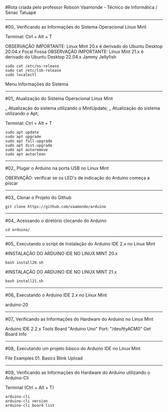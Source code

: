 #Rota criada pelo professor Robson Vaamonde - Técnico de Informática / Senac Tatuapé

____________________

#00_ Verificando as Informações do Sistema Operacional Linux Mint

Terminal: Ctrl + Alt + T

OBSERVAÇÃO IMPORTANTE: Linux Mint 20.x é derivado do Ubuntu Desktop 20.04.x Focal Fossa 
OBSERVAÇÃO IMPORTANTE: Linux Mint 21.x é derivado do Ubuntu Desktop 22.04.x Jammy Jellyfish

```
sudo cat /etc/os-release
sudo cat /etc/lsb-release
sudo localectl
```

Menu
	Informações do Sistema

____________________

#01_ Atualização do Sistema Operacional Linux Mint

_ Atualização do sistema utilizando o MintUpdate;
_ Atualização do sistema utilizando o Apt;

Terminal: Ctrl + Alt + T

```
sudo apt update
sudo apt upgrade
sudo apt full-upgrade
sudo apt dist-upgrade
sudo apt autoremove
sudo apt autoclean
```

____________________

#02_ Plugar o Arduino na porta USB no Linux Mint

OBERVAÇÃO: verificar se os LED's de indicação do Arduino começa a piscar

____________________

#03_ Clonar o Projeto do Github

```
git clone https://github.com/vaamonde/arduino
```

____________________

#04_ Acessando o diretório clocando do Arduino

```
cd arduino/
```

____________________

#05_ Executando o script de Instalação do Arduino IDE 2.x no Linux Mint

#INSTALAÇÃO DO ARDUINO IDE NO LINUX MINT 20.x

```
bash install20.sh
```

#INSTALAÇÃO DO ARDUINO IDE NO LINUX MINT 21.x

```
bash install21.sh
```

____________________

#06_ Executando o Arduino IDE 2.x no Linux Mint

arduino-20

____________________

#07_ Verificando as Informações do Hardware do Arduino no Linux Mint

Arduino IDE 2.2.x
	Tools
		Board "Arduino Uno"
		Port: "/dev/ttyACM0"
		Get Board Info

____________________

#08_ Executando um projeto básico do Arduino IDE no Linux Mint

File
	Examples
		01. Basics
			Blink
				Upload

____________________

#09_ Verificando as Informações do Hardware do Arduino utilizando o Arduino-Cli

Terminal (Ctrl + Alt + T)

```
arduino-cli
arduino-cli version
arduino-cli board list
```
